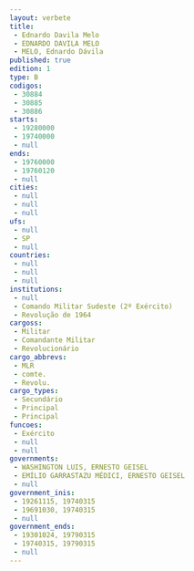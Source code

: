 ```yaml
---
layout: verbete
title:
 - Ednardo Davila Melo
 - EDNARDO DAVILA MELO
 - MELO, Ednardo Dávila
published: true
edition: 1  
type: B
codigos: 
 - 30884
 - 30885
 - 30886
starts: 
 - 19280000
 - 19740000
 - null 
ends: 
 - 19760000
 - 19760120
 - null 
cities: 
 - null 
 - null 
 - null 
ufs: 
 - null 
 - SP
 - null 
countries: 
 - null 
 - null 
 - null 
institutions: 
 - null 
 - Comando Militar Sudeste (2º Exército)
 - Revolução de 1964
cargoss: 
 - Militar
 - Comandante Militar
 - Revolucionário
cargo_abbrevs: 
 - MLR
 - comte.
 - Revolu.
cargo_types: 
 - Secundário
 - Principal
 - Principal
funcoes: 
 - Exército
 - null 
 - null 
governments: 
 - WASHINGTON LUIS, ERNESTO GEISEL
 - EMÍLIO GARRASTAZU MÉDICI, ERNESTO GEISEL
 - null 
government_inis: 
 - 19261115, 19740315
 - 19691030, 19740315
 - null 
government_ends: 
 - 19301024, 19790315
 - 19740315, 19790315
 - null 
---
```


